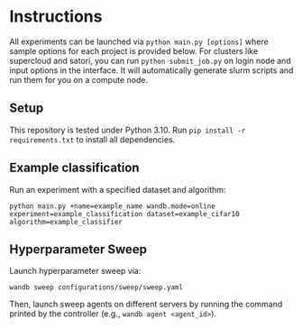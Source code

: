 # Instructions
All experiments can be launched via `python main.py [options]` where sample options for each project is provided below.
For clusters like supercloud and satori, you can run `python submit_job.py` on login node and input options in
the interface. It will automatically generate slurm scripts and run them for you on a compute node.

## Setup
This repository is tested under Python 3.10. Run `pip install -r requirements.txt` to install all dependencies.

## Example classification
Run an experiment with a specified dataset and algorithm:

`python main.py +name=example_name wandb.mode=online experiment=example_classification dataset=example_cifar10 algorithm=example_classifier`

## Hyperparameter Sweep
Launch hyperparameter sweep via:

`wandb sweep configurations/sweep/sweep.yaml`

Then, launch sweep agents on different servers by running the command printed by the controller (e.g., `wandb agent <agent_id>`).